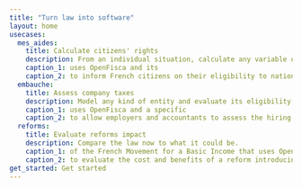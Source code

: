 ```yaml
---
title: "Turn law into software"
layout: home
usecases:
  mes_aides:
    title: Calculate citizens' rights
    description: From an individual situation, calculate any variable of a national tax and benefit system.
    caption_1: uses OpenFisca and its
    caption_2: to inform French citizens on their eligibility to national and local benefits.
  embauche: 
    title: Assess company taxes
    description: Model any kind of entity and evaluate its eligibility to fiscal obligations and benefits.
    caption_1: uses OpenFisca and a specific
    caption_2: to allow employers and accountants to assess the hiring cost a new employee, including fiscal deductions.
  reforms:
    title: Evaluate reforms impact
    description: Compare the law now to what it could be.
    caption_1: of the French Movement for a Basic Income that uses OpenFisca and its
    caption_2: to evaluate the cost and benefits of a reform introducing a basic income in France.
get_started: Get started
---
```

